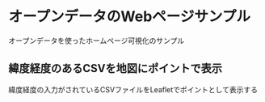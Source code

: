 # オープンデータのWebページサンプル
オープンデータを使ったホームページ可視化のサンプル

## 緯度経度のあるCSVを地図にポイントで表示
緯度経度の入力がされているCSVファイルをLeafletでポイントとして表示する

